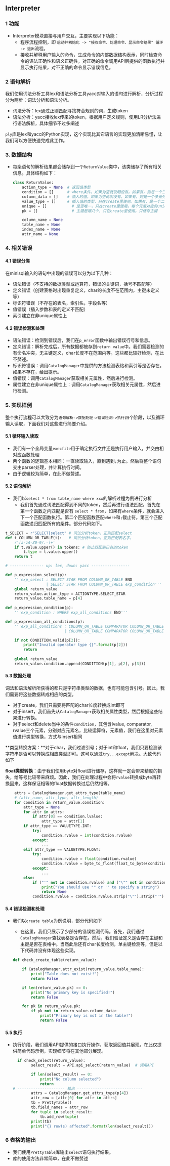 ## Interpreter

### 1 功能

+ Interpreter模块直接与用户交互，主要实现以下功能：
  + 程序流程控制，即 `启动并初始化 -> "接收命令、处理命令、显示命令结果" 循环 -> 退出`流程。
  + 接收并解释用户输入的命令，生成命令的内部数据结构表示，同时检查命令的语法正确性和语义正确性，对正确的命令调用API层提供的函数执行并显示执行结果，对不正确的命令显示错误信息。

### 2 语句解析

我们使用词法分析工具lex和语法分析工具yacc对输入的语句进行解析，分析过程分为两步：词法分析和语法分析。

+ 词法分析：lex通过正则匹配寻找符合规则的词，生成token
+ 语法分析：yacc接收lex传来的token，根据用户定义规则，使用LR分析法进行语法解析，具体细节不过多阐述

`ply`库是lex和yacc的Python实现，这个实现比其它语言的实现更加清晰易懂，让我们可以方便快速完成此工作。

### 3. 数据结构

+ 每条语句的解析结果都会储存到一个`ReturnValue`类中，该类储存了所有相关信息。具体结构如下：

  ```python
  class ReturnValue:
      action_type = None  # 返回值类型
      condition = []      # where条件，如果为空就说明没有。如果有，则是一个三元组(lvalue, comparator, rvalue)的列表
      column_data = []    # 插入的值，如果为空说明没有。如果有，则是一个多元列表，在create的时候储存字段名，其他时候储存插						  入的东西
      value_type = []     # 插入值的类型，只在create里使用。如果有，是一个二元组（type，length）的列表
      unique = []			# 是否唯一，只在create里使用。每个元素对应的unique情况
      pk = []				# 主键是哪几个，只在create里使用。只储存主键
  
      column_name = None
      table_name = None
      index_name = None
      attr_name = None
  ```

### 4. 相关错误

#### 4.1 错误分类

在minisql输入的语句中出现的错误可以分为以下几种：

+ 语法错误（不支持的数据类型或运算符，错误的关键词，括号不匹配等）
+ 定义错误（创建表格时出现重复定义，char的长度不在范围内，主键未定义等）
+ 标识符错误（不存在的表名，索引名，字段名等）
+ 值错误（插入参数和表的定义不匹配）
+ 索引建立在非unique属性上

#### 4.2 错误检测和处理

+ 语法错误：检测到错误后，我们在`p_error`函数中输出错误行号和信息。
+ 定义错误：解析完成后，所有数据都被存到`return value`中。我们需要检测的有命名冲突，无主键定义，char长度不在范围内等。这些都比较好检测，在此不赘述。
+ 标识符错误：调用`CatalogManager`中提供的方法检测表格和索引等是否存在。如果不存在，给出提示。
+ 值错误：调用`CatalogManager`获取相关元属性，然后进行检测。
+ 属性建立在非unique属性上：调用`CatalogManager`获取相关元属性，然后进行检测。

### 5. 实现样例

整个执行流程可以大致分为`语句解析->数据处理->错误检测->执行`四个阶段，以及循环输入读取，下面我们对这些进行简要介绍。

#### 5.1 循环输入读取

+ 我们有一个全局变量`execfile`用于确定执行文件还是执行用户输入，并交由相对应函数处理
+ 两个函数的逻辑基本相同：一直读取输入，直到遇到`;`为止。然后将整个语句交由parser处理，并计算执行时间。
+ 由于逻辑较为简单，在此不做赘述。

#### 5.2 语句解析

+ 我们以`select * from table_name where xxx`的解析过程为例进行分析
  + 我们首先通过词法匹配得到不同的token，然后再进行语法匹配。首先在第一个函数之内匹配是否有 `select * from`，如果有`where`条件，就会进入下一个匹配函数执行。第二个匹配函数匹配`where`和`;`截止符。第三个匹配函数递归匹配所有的条件。部分代码如下。

```python
t_SELECT = r"SELECT|select" # 词法分析token，正则匹配select
def t_COLUMN_OR_TABLE(t):	# 词法分析token，正则匹配表名字，
    r'[a-zA-Z0-9/.-]+'
    if t.value.upper() in tokens: # 防止匹配到已有的token
        t.type = t.value.upper()
    return t

# --------------- up: lex, down: yacc -----------------

def p_expression_select(p):												# 语法分析，BNF形式匹配
    '''exp_select : SELECT STAR FROM COLUMN_OR_TABLE END				
                  | SELECT STAR FROM COLUMN_OR_TABLE exp_condition'''	# 或者直接结束，或者有条件
    global return_value
    return_value.action_type = ACTIONTYPE.SELECT_STAR
    return_value.table_name = p[4]
    
def p_expression_condition(p):											# where 条件，我们支持无限条件
    '''exp_condition : WHERE exp_all_conditions END'''

def p_expression_all_conditions(p):										# 条件主体，从右往左添加匹配到的条件
    '''exp_all_conditions : COLUMN_OR_TABLE COMPARATOR COLUMN_OR_TABLE
                          | COLUMN_OR_TABLE COMPARATOR COLUMN_OR_TABLE AND exp_all_conditions'''

    if not CONDITION.valid(p[2]):
        print("Invalid operator type {}".format(p[2]))
        return 
    
    global return_value
    return_value.condition.append(CONDITION(p[1], p[2], p[3]))
```

#### 5.3 数据处理

词法和语法解析所获得的都只是字符串类型的数据，也有可能包含引号。因此，我们需要将这些数据转成相应的类型。

+ 对于create，我们只需要将匹配的char长度转换成int即可
+ 对于insert，我们首先从`CatalogManager`获取相关属性类型，然后根据这些结果进行转换。
+ 对于select和delete当中的条件`condition`，其包含lvalue, comparator, rvalue三个元素，分别对应元素名，比较运算符，元素值，我们在这里对元素值进行类型转换，方式与insert相同

**类型转换方案：**对于char，我们过滤引号；对于int和float，我们只要检测该字符串是否可以转换成相应类型即可。这可以通过`try...except`解决。大致代码如下

**float类型转换**：由于我们使用byte对float进行储存，这样就一定会带来精度的损失，给等号比较带来麻烦。因此，我们在处理过程中会将`rvalue`转换成byte再转换回来，这样保证相等的float数据转换过后仍然相等。

```python
	attrs = CatalogManager.get_attrs_type(table_name)
    # (attr_name, attr_type, attr_length)
    for condition in return_value.condition:
        attr_type = None
        for attr in attrs:
            if attr[0] == condition.lvalue:
                attr_type = attr[1]
        if attr_type == VALUETYPE.INT:
            try:
                condition.rvalue = int(condition.rvalue)
            except:
                ...  
        elif attr_type == VALUETYPE.FLOAT:
            try:
                condition.rvalue = float(condition.rvalue)
                condition.rvalue = byte_to_float(float_to_byte(condition.rvalue))
            except:
                ...
        else:
            if ("'" not in condition.rvalue) and ("\"" not in condition.rvalue):
                print("You should use "" or '' to specify a string")
                return None
            condition.rvalue = condition.rvalue.strip("\"").strip("'")
```

#### 5.4 错误检测和处理

+ 我们以`create table`为例说明，部分代码如下

  + 在这里，我们只展示了少部分的错误检测代码。首先，我们通过`CatalogManager`查找表格是否存在。然后，我们验证定义是否存在主键和主键是否在表格中。当然此后还有char长度检测，单主键检测等，但是以下代码并没有体现这些实现。

  ```python
  def check_create_table(return_value):
  
      if CatalogManager.attr_exist(return_value.table_name): 
          print("Table does not exist!")
          return False
  
      if len(return_value.pk) == 0:
          print("No primary key is specified!")
          return False
  
      for pk in return_value.pk:
          if pk not in return_value.column_data:
              print("Primary key is not in the table!")
              return False
  ```

#### 5.5 执行

+ 执行阶段，我们调用API提供的接口执行操作，获取返回值并展现，在此仅提供简单代码示例，实现细节将在其他部分展现。

  ```python
  	if check_select(return_value):
          select_result = API.api_select(return_value)  # 调用API
  
          if len(select_result) == 0:
              print("No column selected")
              return 
  # --------------------- 输出 -----------------------------
          attrs = CatalogManager.get_attrs_type(p[4])
          attr_row = [attr[0] for attr in attrs]
          tb = PrettyTable()
          tb.field_names = attr_row
          for tuple in select_result:
              tb.add_row(tuple)
          print(tb)
          print("{} row(s) affected".format(len(select_result)))
  ```

### 6 表格的输出

+ 我们使用`PrettyTable`库输出`select`语句执行结果。
+ 库的使用方法非常简单，在此不做赘述

